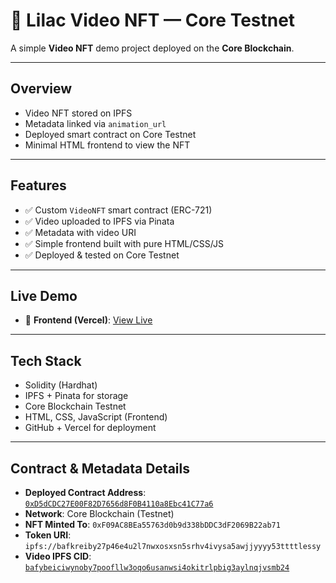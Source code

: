 # 🎥 Lilac Video NFT — Core Testnet

A simple **Video NFT** demo project deployed on the **Core Blockchain**. 

---

## Overview

-  Video NFT stored on IPFS  
-  Metadata linked via `animation_url`  
-  Deployed smart contract on Core Testnet  
-  Minimal HTML frontend to view the NFT

---

##  Features

- ✅ Custom `VideoNFT` smart contract (ERC-721)
- ✅ Video uploaded to IPFS via Pinata
- ✅ Metadata with video URI 
- ✅ Simple frontend built with pure HTML/CSS/JS
- ✅ Deployed & tested on Core Testnet

---

## Live Demo

- 🔗 **Frontend (Vercel)**: [View Live](https://lilac-video-nft.vercel.app/)  

---

## Tech Stack

- Solidity (Hardhat)
- IPFS + Pinata for storage
- Core Blockchain Testnet
- HTML, CSS, JavaScript (Frontend)
- GitHub + Vercel for deployment

---

## Contract & Metadata Details

- **Deployed Contract Address**: [`0xD5dCDC27E00F82D7656d8F0B4110a8Ebc41C77a6`](https://explorer.coredao.org/address/0xD5dCDC27E00F82D7656d8F0B4110a8Ebc41C77a6)
- **Network**: Core Blockchain (Testnet)
- **NFT Minted To**: `0xF09AC8BEa55763d0b9d338bDDC3dF2069B22ab71`
- **Token URI**: `ipfs://bafkreiby27p46e4u2l7nwxosxsn5srhv4ivysa5awjjyyyy53ttttlessy`
- **Video IPFS CID**: [`bafybeiciwynoby7poofllw3oqo6usanwsi4okitrlpbig3aylnqjvsmb24`](https://ipfs.io/ipfs/bafybeiciwynoby7poofllw3oqo6usanwsi4okitrlpbig3aylnqjvsmb24)
